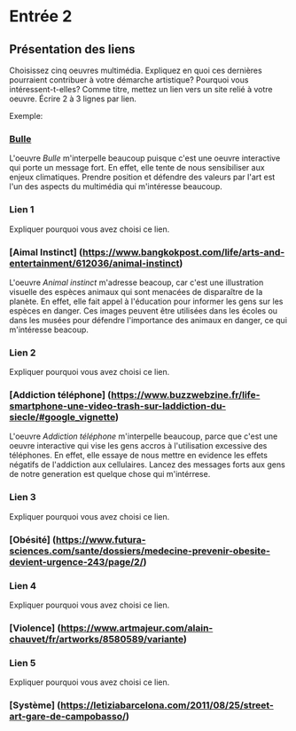 # Entrée 2
## Présentation des liens
Choisissez cinq oeuvres multimédia. Expliquez en quoi ces dernières pourraient contribuer à votre démarche artistique? Pourquoi vous intéressent-t-elles? Comme titre, mettez un lien vers un site relié à votre oeuvre. Écrire 2 à 3 lignes par lien.

Exemple: 
### [Bulle](https://www.onf.ca/interactif/bulle/) 
L'oeuvre *Bulle* m'interpelle beaucoup puisque c'est une oeuvre interactive qui porte un message fort. En effet, elle tente de nous sensibiliser aux enjeux climatiques. Prendre position et défendre des valeurs par l'art est l'un des aspects du multimédia qui m'intéresse beaucoup. 

### Lien 1 
Expliquer pourquoi vous avez choisi ce lien. 
### [Aimal Instinct] (https://www.bangkokpost.com/life/arts-and-entertainment/612036/animal-instinct) 
L'oeuvre *Animal instinct* m'adresse beacoup, car c'est une illustration visuelle des espèces animaux qui sont menacées de disparaître de la planète. En effet, elle fait appel à l'éducation pour informer les gens sur les espèces en danger. Ces images peuvent être utilisées dans les écoles ou dans les musées pour défendre l'importance des animaux en danger, ce qui m'intéresse beacoup. 
### Lien 2
Expliquer pourquoi vous avez choisi ce lien.
### [Addiction téléphone] (https://www.buzzwebzine.fr/life-smartphone-une-video-trash-sur-laddiction-du-siecle/#google_vignette) 
L'oeuvre *Addiction téléphone* m'interpelle beaucoup, parce que c'est une oeuvre interactive qui vise les gens accros à l'utilisation excessive des téléphones. En effet, elle essaye de nous mettre en evidence les effets négatifs de l'addiction aux cellulaires. Lancez des messages forts aux gens de notre generation est quelque chose qui m'intérrese.  
### Lien 3 
Expliquer pourquoi vous avez choisi ce lien.  
###  [Obésité] (https://www.futura-sciences.com/sante/dossiers/medecine-prevenir-obesite-devient-urgence-243/page/2/) 

### Lien 4 
Expliquer pourquoi vous avez choisi ce lien. 
### [Violence] (https://www.artmajeur.com/alain-chauvet/fr/artworks/8580589/variante) 

### Lien 5 
Expliquer pourquoi vous avez choisi ce lien. 
###  [Système] (https://letiziabarcelona.com/2011/08/25/street-art-gare-de-campobasso/) 
